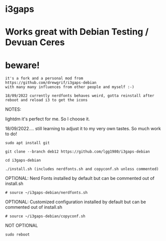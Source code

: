 # i3gaps
# Works great with Debian Testing / Devuan Ceres

# beware!

```
it's a fork and a personal mod from https://github.com/drewgrif/i3gaps-debian 
with many many influences from other people and myself :-) 

18/09/2022 currently nerdfonts behaves weird, gotta reinstall after reboot and reload i3 to get the icons
```

NOTES:

lightdm it's perfect for me. So I choose it.

18/09/2022.... still learning to adjust it to my very own tastes. So much work to do!

```
sudo apt install git

git clone --branch deb12 https://github.com/lgg1980/i3gaps-debian

cd i3gaps-debian

./install.sh (includes nerdfonts.sh and copyconf.sh unless commented)
```

OPTIONAL:
Nerd Fonts installed by default but can be commented out of install.sh
```
# source ~/i3gaps-debian/nerdfonts.sh
```
OPTIONAL:
Customized configuration installed by default but can be commented out of install.sh
```
# source ~/i3gaps-debian/copyconf.sh
```
NOT OPTIONAL
```
sudo reboot
```
